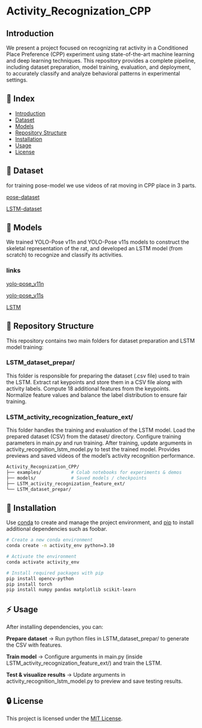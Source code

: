 # Activity_Recognization_CPP

## Introduction
We present a project focused on recognizing rat activity in a Conditioned Place Preference (CPP) experiment using state-of-the-art machine learning and deep learning techniques.
This repository provides a complete pipeline, including dataset preparation, model training, evaluation, and deployment, to accurately classify and analyze behavioral patterns in experimental settings.

## :ledger: Index
- [Introduction](#introduction)
- [Dataset](#beginner-dataset)
- [Models](#beginner-models)
- [Repository Structure](#file_folder-repository-structure)
- [Installation](#electric_plug-installation)
- [Usage](#zap-usage)
- [License](#lock-license)


## :beginner: Dataset
for training pose-model we use videos of rat moving in CPP place in 3 parts.

[pose-dataset](https://drive.google.com/file/d/1lkLGwOrxNDFnX1eTDNyvd3s9VOWBSEsV/view?usp=drive_link)

[LSTM-dataset](https://drive.google.com/file/d/1H9p2U5dO5ae4EQlEwmk1eBxVLU4AaoKE/view?usp=drive_linkhttps://drive.google.com/file/d/1H9p2U5dO5ae4EQlEwmk1eBxVLU4AaoKE/view?usp=drive_link)

## :beginner: Models

We trained YOLO-Pose v11n and YOLO-Pose v11s models to construct the skeletal representation of the rat, and developed an LSTM model (from scratch) to recognize and classify its activities.

### links 
[yolo-pose_v11n](https://drive.google.com/file/d/1hxonzR52R1a-swXUbRtG55ONlc-JFRHz/view?usp=drive_link)

[yolo-pose_v11s](https://drive.google.com/file/d/1fzFr6NZxyUwEEBFYM2D3iK7wc5t1pLka/view?usp=drive_link)

[LSTM](https://drive.google.com/file/d/1ZWJBci8MMzIu1qGywGLjzdm-6Ar39s9s/view?usp=drive_link)

## :file_folder: Repository Structure
This repository contains two main folders for dataset preparation and LSTM model training:

### LSTM_dataset_prepar/

This folder is responsible for preparing the dataset (.csv file) used to train the LSTM.
Extract rat keypoints and store them in a CSV file along with activity labels.
Compute 18 additional features from the keypoints.
Normalize feature values and balance the label distribution to ensure fair training.

### LSTM_activity_recognization_feature_ext/

This folder handles the training and evaluation of the LSTM model.
Load the prepared dataset (CSV) from the dataset/ directory.
Configure training parameters in main.py and run training.
After training, update arguments in activity_recognition_lstm_model.py to test the trained model.
Provides previews and saved videos of the model’s activity recognition performance.

```bash
Activity_Recognization_CPP/
├── examples/           # Colab notebooks for experiments & demos
├── models/             # Saved models / checkpoints
├── LSTM_activity_recognization_feature_ext/
└── LSTM_dataset_prepar/
```

## :electric_plug: Installation

Use [conda](https://docs.conda.io/en/latest/)
 to create and manage the project environment, and [pip](https://pip.pypa.io/en/stable/)
 to install additional dependencies such as foobar.

```bash
# Create a new conda environment
conda create -n activity_env python=3.10

# Activate the environment
conda activate activity_env

# Install required packages with pip
pip install opencv-python
pip install torch
pip install numpy pandas matplotlib scikit-learn
```

## :zap: Usage
After installing dependencies, you can:

**Prepare dataset** → Run python files in LSTM_dataset_prepar/ to generate the CSV with features.

**Train model** → Configure arguments in main.py (inside LSTM_activity_recognization_feature_ext/) and train the LSTM.

**Test & visualize results** → Update arguments in activity_recognition_lstm_model.py to preview and save testing results.

## :lock: License

This project is licensed under the [MIT License](https://choosealicense.com/licenses/mit/).
